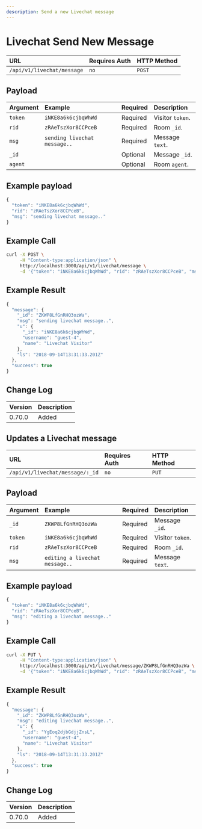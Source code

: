 ```yaml
---
description: Send a new Livechat message
---
```


# Livechat Send New Message

| URL | Requires Auth | HTTP Method |
| :--- | :--- | :--- |
| `/api/v1/livechat/message` | `no` | `POST` |

## Payload

| Argument | Example | Required | Description |
| :--- | :--- | :--- | :--- |
| `token` | `iNKE8a6k6cjbqWhWd` | Required | Visitor `token`. |
| `rid` | `zRAeTszXor8CCPceB` | Required | Room `_id`. |
| `msg` | `sending livechat message..` | Required | Message `text`. |
| `_id` |  | Optional | Message `_id`. |
| `agent` |  | Optional | Room `agent`. |

## Example payload

```javascript
{
  "token": "iNKE8a6k6cjbqWhWd",
  "rid": "zRAeTszXor8CCPceB",
  "msg": "sending livechat message.."
}
```

## Example Call

```bash
curl -X POST \
     -H "Content-type:application/json" \
     http://localhost:3000/api/v1/livechat/message \
     -d '{"token": "iNKE8a6k6cjbqWhWd", "rid": "zRAeTszXor8CCPceB", "msg": "sending livechat message.."}'
```

## Example Result

```javascript
{
  "message": {
    "_id": "ZKWP8LfGnRHQ3ozWa",
    "msg": "sending livechat message..",
    "u": {
      "_id": "iNKE8a6k6cjbqWhWd",
      "username": "guest-4",
      "name": "Livechat Visitor"
    },
    "ls": "2018-09-14T13:31:33.201Z"
  },
  "success": true
}
```

## Change Log

| Version | Description |
| :--- | :--- |
| 0.70.0 | Added |

## Updates a Livechat message

| URL | Requires Auth | HTTP Method |
| :--- | :--- | :--- |
| `/api/v1/livechat/message/:_id` | `no` | `PUT` |

## Payload

| Argument | Example | Required | Description |
| :--- | :--- | :--- | :--- |
| `_id` | `ZKWP8LfGnRHQ3ozWa` | Required | Message `_id`. |
| `token` | `iNKE8a6k6cjbqWhWd` | Required | Visitor `token`. |
| `rid` | `zRAeTszXor8CCPceB` | Required | Room `_id`. |
| `msg` | `editing a livechat message..` | Required | Message `text`. |

## Example payload

```javascript
{
  "token": "iNKE8a6k6cjbqWhWd",
  "rid": "zRAeTszXor8CCPceB",
  "msg": "editing a livechat message.."
}
```

## Example Call

```bash
curl -X PUT \
     -H "Content-type:application/json" \
     http://localhost:3000/api/v1/livechat/message/ZKWP8LfGnRHQ3ozWa \
     -d '{"token": "iNKE8a6k6cjbqWhWd", "rid": "zRAeTszXor8CCPceB", "msg": "editing a livechat message.."}'
```

## Example Result

```javascript
{
  "message": {
    "_id": "ZKWP8LfGnRHQ3ozWa",
    "msg": "editing livechat message..",
    "u": {
      "_id": "YgEoq2djbGdjjZnsL",
      "username": "guest-4",
      "name": "Livechat Visitor"
    },
    "ls": "2018-09-14T13:31:33.201Z"
  },
  "success": true
}
```

## Change Log

| Version | Description |
| :--- | :--- |
| 0.70.0 | Added |



